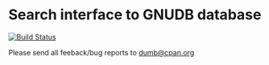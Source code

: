 # Search interface to GNUDB database

[![Build Status](https://travis-ci.org/thedumbterminal/Net-GNUDBSearch.svg?branch=master)](https://travis-ci.org/thedumbterminal/Net-GNUDBSearch)

Please send all feeback/bug reports to dumb@cpan.org

